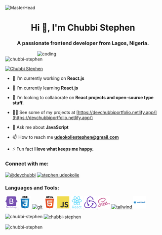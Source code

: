 ![MasterHead](https://encrypted-tbn0.gstatic.com/images?q=tbn:ANd9GcRNW6935Wrm1mxK-L5x357Vf9ftHunl2MBMrA&usqp=CAU)
<h1 align="center">Hi 👋, I'm Chubbi Stephen</h1>
<h3 align="center">A passionate frontend developer from Lagos, Nigeria.</h3>
<img align="right" width="400" src="https://i.pinimg.com/originals/18/a4/94/18a4949fc9c8067172d3b96e302e7097.gif" alt="coding"/>

<p align="left"> <img src="https://komarev.com/ghpvc/?username=chubbi-stephen&label=Profile%20views&color=0e75b6&style=flat" alt="chubbi-stephen" /> </p>

<p align="left"> <a href="https://twitter.com/Chubbi_stephen" target="blank"><img src="https://img.shields.io/twitter/follow/Chubbi_stephen?logo=twitter&style=for-the-badge" alt="Chubbi Stephen" /></a> </p>

- 🔭 I’m currently working on **React.js**

- 🌱 I’m currently learning **React.js**

- 👯 I’m looking to collaborate on **React projects and open-source type stuff.**

- 👨‍💻 See some of my projects at [https://devchubbiportfolio.netlify.app/](https://devchubbiportfolio.netlify.app/)

- 💬 Ask me about **JavaScript**

- 📫 How to reach me **udeokoliestephen@gmail.com**

- ⚡ Fun fact **I love what keeps me happy.**

<h3 align="left">Connect with me:</h3>
<p align="left">
<a href="https://twitter.com/@devchubbi" target="blank"><img align="center" src="https://raw.githubusercontent.com/rahuldkjain/github-profile-readme-generator/master/src/images/icons/Social/twitter.svg" alt="@devchubbi" height="30" width="40" /></a>
<a href="https://linkedin.com/in/stephen udeokolie" target="blank"><img align="center" src="https://raw.githubusercontent.com/rahuldkjain/github-profile-readme-generator/master/src/images/icons/Social/linked-in-alt.svg" alt="stephen udeokolie" height="30" width="40" /></a>
</p>

<h3 align="left">Languages and Tools:</h3>
<p align="left"> <a href="https://getbootstrap.com" target="_blank" rel="noreferrer"> <img src="https://raw.githubusercontent.com/devicons/devicon/master/icons/bootstrap/bootstrap-plain-wordmark.svg" alt="bootstrap" width="40" height="40"/> </a> <a href="https://www.w3schools.com/css/" target="_blank" rel="noreferrer"> <img src="https://raw.githubusercontent.com/devicons/devicon/master/icons/css3/css3-original-wordmark.svg" alt="css3" width="40" height="40"/> </a> <a href="https://git-scm.com/" target="_blank" rel="noreferrer"> <img src="https://www.vectorlogo.zone/logos/git-scm/git-scm-icon.svg" alt="git" width="40" height="40"/> </a> <a href="https://www.w3.org/html/" target="_blank" rel="noreferrer"> <img src="https://raw.githubusercontent.com/devicons/devicon/master/icons/html5/html5-original-wordmark.svg" alt="html5" width="40" height="40"/> </a> <a href="https://developer.mozilla.org/en-US/docs/Web/JavaScript" target="_blank" rel="noreferrer"> <img src="https://raw.githubusercontent.com/devicons/devicon/master/icons/javascript/javascript-original.svg" alt="javascript" width="40" height="40"/> </a> <a href="https://reactjs.org/" target="_blank" rel="noreferrer"> <img src="https://raw.githubusercontent.com/devicons/devicon/master/icons/react/react-original-wordmark.svg" alt="react" width="40" height="40"/> </a> <a href="https://redux.js.org" target="_blank" rel="noreferrer"> <img src="https://raw.githubusercontent.com/devicons/devicon/master/icons/redux/redux-original.svg" alt="redux" width="40" height="40"/> </a> <a href="https://sass-lang.com" target="_blank" rel="noreferrer"> <img src="https://raw.githubusercontent.com/devicons/devicon/master/icons/sass/sass-original.svg" alt="sass" width="40" height="40"/> </a> <a href="https://tailwindcss.com/" target="_blank" rel="noreferrer"> <img src="https://www.vectorlogo.zone/logos/tailwindcss/tailwindcss-icon.svg" alt="tailwind" width="40" height="40"/> </a> <a href="https://webpack.js.org" target="_blank" rel="noreferrer"> <img src="https://raw.githubusercontent.com/devicons/devicon/d00d0969292a6569d45b06d3f350f463a0107b0d/icons/webpack/webpack-original-wordmark.svg" alt="webpack" width="40" height="40"/> </a> </p>

<p><img align="left" src="https://github-readme-stats.vercel.app/api/top-langs?username=chubbi-stephen&show_icons=true&locale=en&layout=compact" alt="chubbi-stephen" /></p>

<p>&nbsp;<img align="center" src="https://github-readme-stats.vercel.app/api?username=chubbi-stephen&show_icons=true&locale=en" alt="chubbi-stephen" /></p>

<p><img align="center" src="https://github-readme-streak-stats.herokuapp.com/?user=chubbi-stephen&" alt="chubbi-stephen" /></p>

